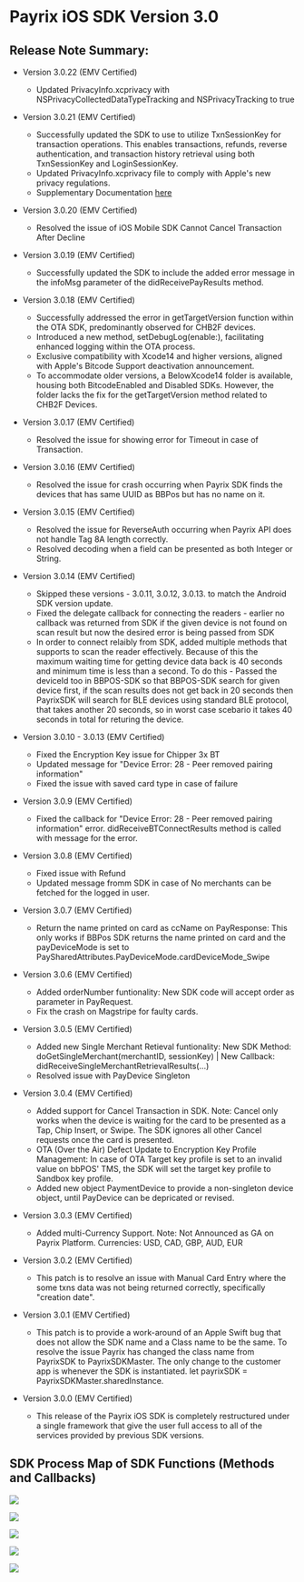 # Payrix iOS SDK Version 3.0
## Release Note Summary:
- Version 3.0.22 (EMV Certified)
  * Updated PrivacyInfo.xcprivacy with NSPrivacyCollectedDataTypeTracking and NSPrivacyTracking to true
- Version 3.0.21 (EMV Certified)
  * Successfully updated the SDK to use to utilize TxnSessionKey for transaction operations. This enables transactions, refunds, reverse authentication, and transaction history retrieval using both TxnSessionKey and LoginSessionKey.
  * Updated PrivacyInfo.xcprivacy file to comply with Apple's new privacy regulations.
  * Supplementary Documentation [here](sdkdocumentation/Payrix_iOS_SDK_Dev_TxnSessopm.pdf)
- Version 3.0.20 (EMV Certified)
  * Resolved the issue of iOS Mobile SDK Cannot Cancel Transaction After Decline
- Version 3.0.19 (EMV Certified)
  * Successfully updated the SDK to include the added error message in the infoMsg parameter of the didReceivePayResults method.
- Version 3.0.18 (EMV Certified)
  * Successfully addressed the error in getTargetVersion function within the OTA SDK, predominantly observed for CHB2F devices.
  * Introduced a new method, setDebugLog(enable:), facilitating enhanced logging within the OTA process.
  * Exclusive compatibility with Xcode14 and higher versions, aligned with Apple's Bitcode Support deactivation announcement.
  * To accommodate older versions, a BelowXcode14 folder is available, housing both BitcodeEnabled and Disabled SDKs. However, the folder lacks the fix for the getTargetVersion method related to CHB2F Devices.
- Version 3.0.17 (EMV Certified)
  * Resolved the issue for showing error for Timeout in case of Transaction.

- Version 3.0.16 (EMV Certified)
  * Resolved the issue for crash occurring when Payrix SDK finds the devices that has same UUID as BBPos but has no name on it.

- Version 3.0.15 (EMV Certified)
  * Resolved the issue for ReverseAuth occurring when Payrix API does not handle Tag 8A length correctly.
  * Resolved decoding when a field can be presented as both Integer or String.

- Version 3.0.14 (EMV Certified)
  * Skipped these versions - 3.0.11, 3.0.12, 3.0.13. to match the Android SDK version update.
  * Fixed the delegate callback for connecting the readers - earlier no callback was returned from SDK if the given device is not found on scan result but now the desired error is being passed from SDK
  * In order to connect relaibly from SDK, added multiple methods that supports to scan the reader effectively. Because of this the maximum waiting time for getting device data back is 40 seconds and minimum time is less than a second. To do this - Passed the deviceId too in BBPOS-SDK so that BBPOS-SDK search for given device first, if the scan results does not get back in 20 seconds then PayrixSDK will search for BLE devices using standard BLE protocol, that takes another 20 seconds, so in worst case scebario it takes 40 seconds in total for returing the device.
     
- Version 3.0.10 - 3.0.13 (EMV Certified)
  * Fixed the Encryption Key issue for Chipper 3x BT
  * Updated message for "Device Error: 28 - Peer removed pairing information"
  * Fixed the issue with saved card type in case of failure

- Version 3.0.9 (EMV Certified)
  * Fixed the callback for "Device Error: 28 - Peer removed pairing information" error. didReceiveBTConnectResults method is called with message for the error.
  
- Version 3.0.8 (EMV Certified)
  * Fixed issue with Refund
  * Updated message fromm SDK in case of No merchants can be fetched for the logged in user.
  
- Version 3.0.7 (EMV Certified)
  * Return the name printed on card as ccName on PayResponse:
    This only works if BBPos SDK returns the name printed on card and the payDeviceMode is set to PaySharedAttributes.PayDeviceMode.cardDeviceMode_Swipe

- Version 3.0.6 (EMV Certified)
  * Added orderNumber funtionality:
    New SDK code will accept order as parameter in PayRequest.
  * Fix the crash on Magstripe for faulty cards.


- Version 3.0.5 (EMV Certified)
  * Added new Single Merchant Retieval funtionality:
    New SDK Method: doGetSingleMerchant(merchantID, sessionKey) | New Callback:  didReceiveSingleMerchantRetrievalResults(...)
  * Resolved issue with PayDevice Singleton

- Version 3.0.4 (EMV Certified)
  * Added support for Cancel Transaction in SDK. Note: Cancel only works when the device is waiting for the card to be presented as a Tap, Chip Insert, or Swipe.  The SDK ignores all other Cancel requests once the card is presented.
  * OTA (Over the Air) Defect Update to Encryption Key Profile Management: In case of OTA Target key profile is set to an invalid value on bbPOS' TMS, the SDK will set the target key profile to Sandbox key profile.
  * Added new object PaymentDevice to provide a non-singleton device object, until PayDevice can be depricated or revised.

- Version 3.0.3 (EMV Certified) 
  * Added multi-Currency Support.  Note: Not Announced as GA on Payrix Platform.  Currencies: USD, CAD, GBP, AUD, EUR
  
- Version 3.0.2 (EMV Certified)
  * This patch is to resolve an issue with Manual Card Entry where the some txns data was not being returned correctly, specifically "creation date".
- Version 3.0.1 (EMV Certified)
  * This patch is to provide a work-around of an Apple Swift bug that does not allow the SDK name and a Class name to be the same.  To resolve the issue Payrix has changed the class name from PayrixSDK to PayrixSDKMaster.  The only change to the customer app is whenever the SDK is instantiated.  let payrixSDK = PayrixSDKMaster.sharedInstance.
- Version 3.0.0 (EMV Certified)
  * This release of the Payrix iOS SDK is completely restructured under a single framework that give the user full access to all of the services provided by previous SDK versions.

## SDK Process Map of SDK Functions (Methods and Callbacks)

![](SDKDocumentation/PayrixSDK_Process_Map_Pg1.png)

![](SDKDocumentation/PayrixSDK_Process_Map_Pg2.png)

![](SDKDocumentation/PayrixSDK_Process_Map_Pg3.png)

![](SDKDocumentation/PayrixSDK_Process_Map_Pg4.png)

![](SDKDocumentation/PayrixSDK_Process_Map_Pg5.png)
